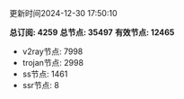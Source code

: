 更新时间2024-12-30 17:50:10

**总订阅: 4259**
**总节点: 35497**
**有效节点: 12465**
- v2ray节点: 7998
- trojan节点: 2998
- ss节点: 1461
- ssr节点: 8
